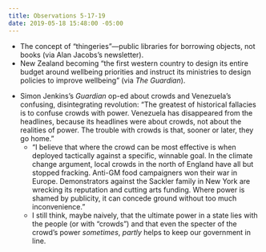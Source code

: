 ```yaml
---
title: Observations 5-17-19
date: 2019-05-18 15:48:00 -05:00
---
```


* The concept of “thingeries”—public libraries for borrowing objects, not books (via Alan Jacobs’s newsletter).
* New Zealand becoming “the first western country to design its entire budget around wellbeing priorities and instruct its ministries to design policies to improve wellbeing” (via *The Guardian*).
- Simon Jenkins’s *Guardian* op-ed about crowds and Venezuela’s confusing, disintegrating revolution: “The greatest of historical fallacies is to confuse crowds with power. Venezuela has disappeared from the headlines, because its headlines were about crowds, not about the realities of power. The trouble with crowds is that, sooner or later, they go home.”
	- “I believe that where the crowd can be most effective is when deployed tactically against a specific, winnable goal. In the climate change argument, local crowds in the north of England have all but stopped fracking. Anti-GM food campaigners won their war in Europe. Demonstrators against the Sackler family in New York are wrecking its reputation and cutting arts funding. Where power is shamed by publicity, it can concede ground without too much inconvenience.”
	- I still think, maybe naively, that the ultimate power in a state lies with the people (or with “crowds”) and that even the specter of the crowd’s power *sometimes*, *partly* helps to keep our government in line.
